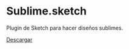 # Sublime.sketch


Plugin de Sketch para hacer diseños sublimes. 

[Descargar](https://github.com/javierarce/sublime/releases/download/1.0/plugin.zip)
